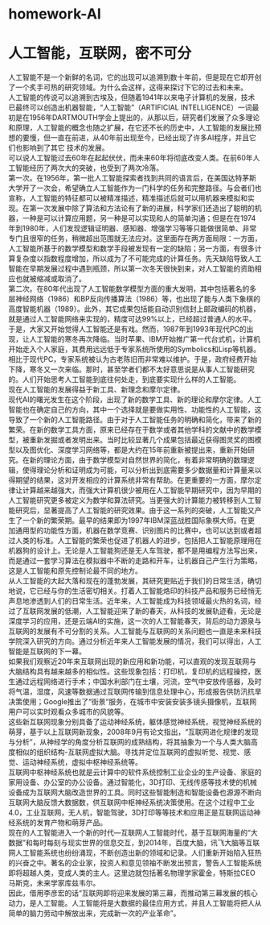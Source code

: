 # homework-AI
人工智能，互联网，密不可分
=========================================
人工智能不是一个新鲜的名词，它的出现可以追溯到数十年前，但是现在它却开创了一个炙手可热的研究领域。为什么会这样，这得来探讨下它的过去和未来。<br>
人工智能的传说可以追溯到古埃及，但随着1941年以来电子计算机的发展，技术已最终可以创造出机器智能，“人工智能”（ARTIFICIAL INTELLIGENCE）一词最初是在1956年DARTMOUTH学会上提出的，从那以后，研究者们发展了众多理论和原理，人工智能的概念也随之扩展，在它还不长的历史中，人工智能的发展比预想的要慢，但一直在前进，从40年前出现至今，已经出现了许多AI程序，并且它们也影响到了其它 技术的发展。<br>
可以说人工智能过去60年在起起伏伏，而未来60年将彻底改变人类。在前60年人工智能经历了两次大的突破，也受到了两次冷落。<br>
第一次。在1956年，第一批人工智能探索者找到共同的语言后，在美国达特茅斯大学开了一次会，希望确立人工智能作为一门科学的任务和完整路径。与会者们也宣称，人工智能的特征都可以被精准描述，精准描述后就可以用机器来模拟和实现。在第一次发展中除了算法和方法论有了新的进展，科学家们还造出了聪明的机器，一种是可以计算应用题，另一种是可以实现和人的简单沟通；但是在在1974年到1980年，人们发现逻辑证明器、感知器、增强学习等等只能做很简单、非常专门且很窄的任务，稍微超出范围就无法应对。这里面存在两方面局限：一方面，人工智能所基于的数学模型和数学手段被发现有一定的缺陷；另一方面，有很多计算复杂度以指数程度增加，所以成为了不可能完成的计算任务。先天缺陷导致人工智能在早期发展过程中遇到瓶颈，所以第一次冬天很快到来，对人工智能的资助相应也就被缩减或取消了。<br>
第二次。在80年代出现了人工智能数学模型方面的重大发明，其中包括著名的多层神经网络（1986）和BP反向传播算法（1986）等，也出现了能与人类下象棋的高度智能机器（1989）。此外，其它成果包括能自动识别信封上邮政编码的机器，就是通过人工智能网络来实现的，精度可达99%以上，已经超过普通人的水平。于是，大家又开始觉得人工智能还是有戏。然而，1987年到1993年现代PC的出现，让人工智能的寒冬再次降临。当时苹果、IBM开始推广第一代台式机，计算机开始走入个人家庭，其费用远远低于专家系统所使用的Symbolics和Lisp等机器。相比于现代PC，专家系统被认为古老陈旧而非常难以维护。于是，政府经费开始下降，寒冬又一次来临。那时，甚至学者们都不太好意思说是从事人工智能研究的。人们开始思考人工智能到底往何处走，到底要实现什么样的人工智能。<br>
现在人工智能的发展得益于新工具、新理念和摩尔定律。<br>
现代AI的曙光发生在这个阶段，出现了新的数学工具、新的理论和摩尔定律。人工智能也在确定自己的方向，其中一个选择就是要做实用性、功能性的人工智能，这导致了一个新的人工智能路径。由于对于人工智能任务的明确和简化，带来了新的繁荣。在新的数学工具方面，原来已经存在于数学或者其他学科的文献中的数学模型，被重新发掘或者发明出来。当时比较显著几个成果包括最近获得图灵奖的图模型以及图优化、深度学习网络等，都是大约在15年前重新被提出来，重新开始研究。在新的理论方面，由于数学模型对自然世界的简化，有着非常明确的数理逻辑，使得理论分析和证明成为可能，可以分析出到底需要多少数据量和计算量来以得期望的结果，这对开发相应的计算系统非常有帮助。在更重要的一方面，摩尔定律让计算越来越强大，而强大计算机很少被用在人工智能早期研究中，因为早期的人工智能研究更多被定义为数学和算法研究。当更强大的计算能力被转移到人工智能研究后，显著提高了人工智能的研究效果。由于这一系列的突破，人工智能又产生了一个新的繁荣期。最早的结果即为1997年IBM深蓝战胜国际象棋大师。在更加通用型的功能性方面，机器在数学竞赛、识别图片的比赛中，也可以达到或者超过人类的标准。人工智能的繁荣也促进了机器人的进步，包括把人工智能原理用在机器狗的设计上。无论是人工智能狗还是无人车驾驶，都不是用编程方法写出来，而是通过一套学习算法在模拟器中不断的走路和开车，让机器自己产生行为策略，这是人工智能和原先控制论最不同的地方。<br>
从人工智能的大起大落和现在的蓬勃发展，其研究更贴近于我们的日常生活，确切地说，它已经与你的生活密切相关。打着人工智能烙印的科技产品和服务已经悄无声息地渗透到人们的日常生活。近年来，人工智能成为科技领域最火热的名词，经过了互联网发展的低潮，人工智能迎来了新的春天，从科技的发展轨迹看，无论是深度学习的应用，还是云端AI的实施，这一次的人工智能春天，背后的动力源泉与互联网的发展有不可分割的关系。人工智能与互联网的关系问题也一直是未来科技学院深入研究的方向。通过分析近年来人工智能发展的情况，我们可以得出，人工智能是互联网的下一幕。<br>
如果我们观察近20年来互联网出现的新应用和新功能，可以直观的发现互联网与大脑结构具有越来越多的相似性。这些现象包括：打印机，复印机的远程操控，医生通过远程网络进行手术；中国水利部门在土壤，河流，空气中安放传感器，及时将气温，湿度，风速等数据通过互联网传输到信息处理中心，形成报告供防汛抗旱决策使用；Google推出了“街景“服务，在城市中安装安装多镜头摄像机，互联网用户可以实时观看众多城市的风貌等。<br>
这些新互联网现象分别具备了运动神经系统，躯体感觉神经系统，视觉神经系统的萌芽，基于以上互联网新现象，2008年9月有论文指出，“互联网进化规律的发现与分析”，从神经学的角度分析互联网的成熟结构，将其抽象为一个与人类大脑高度相似的组织结构-互联网虚拟大脑。寻找并定位互联网的虚拟听觉、视觉、感觉、运动神经系统，虚拟中枢神经系统等。<br>
互联网中枢神经系统也就是云计算中的软件系统控制工业企业的生产设备、家庭的家用设备、办公室的办公设备。通过智能化，3D打印、无线传感等技术使的机械设备成为互联网大脑改造世界的工具。同时这些智能制造和智能设备也源源不断向互联网大脑反馈大数据数，供互联网中枢神经系统决策使用。在这个过程中工业4.0，工业互联网，无人机，智能驾驶，3D打印等等技术和应用正是互联网运动神经系统的发育产物和萌芽产品。<br>
现在的人工智能进入一个新的时代—互联网人工智能时代，基于互联网海量的“大数据”和每时每刻与现实世界的信息交互，到2014年，百度大脑，讯飞大脑等互联网人工智能系统也纷纷涌现，不断创造出新的领域和记录。人们重新开始陷入狂热的兴奋之中。著名的企业家，投资人和意见领袖不断发出预言，警告人工智能系统即将超越人类，变成人类的主人。这里边就包括著名物理学家霍金，特斯拉CEO马斯克，未来学家库兹韦尔。<br>
因此，借用李彦宏的话“互联网即将迎来发展的第三幕，而推动第三幕发展的核心动力，是人工智能。人工智能将是大数据的最佳应用方式，并且人工智能将把人从简单的脑力劳动中解放出来，完成新一次的产业革命”。<br>
